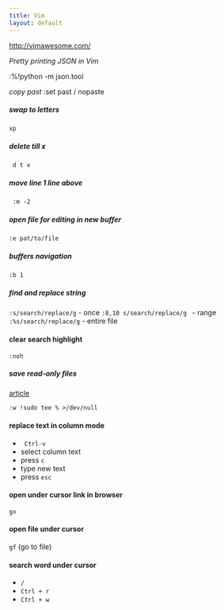 ```yaml
---
title: Vim
layout: default
---
```

http://vimawesome.com/

*Pretty printing JSON in Vim*

:%!python -m json.tool

*copy past*
:set past / nopaste

##### swap to letters
`xp`

##### delete till x 
` d t x`

##### move line 1 line above
` :m -2`

##### open file for editing in new buffer 
`:e pat/to/file`

##### buffers navigation
`:b 1`

##### find and replace string
`:s/search/replace/g` - once
`:8,10 s/search/replace/g ` - range
`:%s/search/replace/g` - entire file 

#### clear search highlight
`:noh`

##### save read-only files
[article](https://catonmat.net/sudo-vim)

`:w !sudo tee % >/dev/null`

#### replace text in column mode
- ` Ctrl-v` 
- select column text
- press `c`
- type new text 
- press `esc`

#### open under cursor link in browser
`gx` 

#### open file under cursor
`gf` (go to file) 

#### search word under cursor
- `/`
- `Ctrl + r`
- `Ctrl + w`

